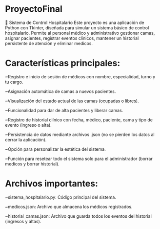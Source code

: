  # ProyectoFinal
🏥 Sistema de Control Hospitalario
Este proyecto es una aplicación de Python con Tkinter, diseñada para simular un sistema básico de control hospitalario. Permite al personal médico y administrativo gestionar camas, asignar pacientes, registrar eventos clínicos, mantener un historial persistente de atención y eliminar medicos.

# Características principales:
  
  ~Registro e inicio de sesión de médicos con nombre, especialidad, turno y tu cargo.

  ~Asignación automática de camas a nuevos pacientes.

  ~Visualización del estado actual de las camas (ocupadas o libres).

  ~Funcionalidad para dar de alta pacientes y liberar camas.

  ~Registro de historial clínico con fecha, médico, paciente, cama y tipo de evento (ingreso o alta).

  ~Persistencia de datos mediante archivos .json (no se pierden los datos al cerrar la aplicación).

  ~Opción para personalizar la estética del sistema.

  ~Función para resetear todo el sistema solo para el administrador (borrar medicos y borrar historial).

# Archivos importantes:

  ~sistema_hospitalario.py: Código principal del sistema.

  ~medicos.json: Archivo que almacena los médicos registrados.

  ~historial_camas.json: Archivo que guarda todos los eventos del historial (ingresos y altas).

